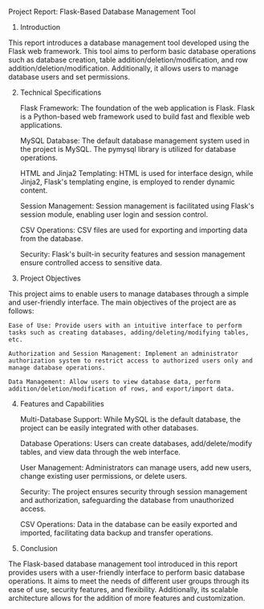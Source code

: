 Project Report: Flask-Based Database Management Tool

1. Introduction

This report introduces a database management tool developed using the Flask web framework. This tool aims to perform basic database operations such as database creation, table addition/deletion/modification, and row addition/deletion/modification. Additionally, it allows users to manage database users and set permissions.

2. Technical Specifications

    Flask Framework: The foundation of the web application is Flask. Flask is a Python-based web framework used to build fast and flexible web applications.

    MySQL Database: The default database management system used in the project is MySQL. The pymysql library is utilized for database operations.

    HTML and Jinja2 Templating: HTML is used for interface design, while Jinja2, Flask's templating engine, is employed to render dynamic content.

    Session Management: Session management is facilitated using Flask's session module, enabling user login and session control.

    CSV Operations: CSV files are used for exporting and importing data from the database.

    Security: Flask's built-in security features and session management ensure controlled access to sensitive data.

3. Project Objectives

This project aims to enable users to manage databases through a simple and user-friendly interface. The main objectives of the project are as follows:

    Ease of Use: Provide users with an intuitive interface to perform tasks such as creating databases, adding/deleting/modifying tables, etc.

    Authorization and Session Management: Implement an administrator authorization system to restrict access to authorized users only and manage database operations.

    Data Management: Allow users to view database data, perform addition/deletion/modification of rows, and export/import data.

4. Features and Capabilities

    Multi-Database Support: While MySQL is the default database, the project can be easily integrated with other databases.

    Database Operations: Users can create databases, add/delete/modify tables, and view data through the web interface.

    User Management: Administrators can manage users, add new users, change existing user permissions, or delete users.

    Security: The project ensures security through session management and authorization, safeguarding the database from unauthorized access.

    CSV Operations: Data in the database can be easily exported and imported, facilitating data backup and transfer operations.

5. Conclusion

The Flask-based database management tool introduced in this report provides users with a user-friendly interface to perform basic database operations. It aims to meet the needs of different user groups through its ease of use, security features, and flexibility. Additionally, its scalable architecture allows for the addition of more features and customization.
